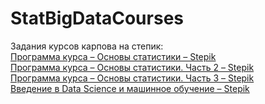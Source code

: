 # StatBigDataCourses
Задания курсов карпова на степик: \
[Программа курса – Основы статистики – Stepik](https://stepik.org/course/76/syllabus) \
[Программа курса – Основы статистики. Часть 2 – Stepik](https://stepik.org/course/524/syllabus) \
[Программа курса – Основы статистики. Часть 3 – Stepik](https://stepik.org/course/2152/syllabus) \
[Введение в Data Science и машинное обучение – Stepik](https://stepik.org/course/4852/info)